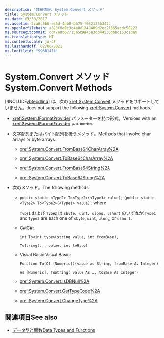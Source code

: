 ```yaml
---
description: '詳細情報: System.Convert メソッド'
title: System.Convert メソッド
ms.date: 03/30/2017
ms.assetid: 3ca6c5b6-ea5d-4ab0-b675-f082135b342c
ms.openlocfilehash: a323f8d0c3c4a8d1248409d2ec27565acdc58222
ms.sourcegitcommit: ddf7edb67715a5b9a45e3dd44536dabc153c1de0
ms.translationtype: HT
ms.contentlocale: ja-JP
ms.lasthandoff: 02/06/2021
ms.locfileid: "99681410"
---
```

# <a name="systemconvert-methods"></a><span data-ttu-id="d7444-103">System.Convert メソッド</span><span class="sxs-lookup"><span data-stu-id="d7444-103">System.Convert Methods</span></span>

[!INCLUDE[vbtecdlinq](../../../../../../includes/vbtecdlinq-md.md)] <span data-ttu-id="d7444-104">は、次の <xref:System.Convert> メソッドをサポートしていません。</span><span class="sxs-lookup"><span data-stu-id="d7444-104">does not support the following <xref:System.Convert> methods.</span></span>

- <span data-ttu-id="d7444-105"><xref:System.IFormatProvider> パラメーターを持つ形式。</span><span class="sxs-lookup"><span data-stu-id="d7444-105">Versions with an <xref:System.IFormatProvider> parameter.</span></span>

- <span data-ttu-id="d7444-106">文字配列またはバイト配列を扱うメソッド。</span><span class="sxs-lookup"><span data-stu-id="d7444-106">Methods that involve char arrays or byte arrays:</span></span>

  - <xref:System.Convert.FromBase64CharArray%2A>

  - <xref:System.Convert.ToBase64CharArray%2A>

  - <xref:System.Convert.FromBase64String%2A>

  - <xref:System.Convert.ToBase64String%2A>

- <span data-ttu-id="d7444-107">次のメソッド。</span><span class="sxs-lookup"><span data-stu-id="d7444-107">The following methods:</span></span>

  - <span data-ttu-id="d7444-108">`public static <Type2> To<Type2>(<Type1> value);` (</span><span class="sxs-lookup"><span data-stu-id="d7444-108">`public static <Type2> To<Type2>(<Type1> value);` where</span></span>

    <span data-ttu-id="d7444-109">`Type1` および `Type2` は `sbyte`、`uint`、`ulong`、`ushort` のいずれか)</span><span class="sxs-lookup"><span data-stu-id="d7444-109">`Type1` and `Type2` are each one of `sbyte`, `uint`, `ulong`, or `ushort`.</span></span>

  - <span data-ttu-id="d7444-110">C#:</span><span class="sxs-lookup"><span data-stu-id="d7444-110">C#:</span></span>

    `int To<int type>(string value, int fromBase),`

    `ToString(... value, int toBase)`

  - <span data-ttu-id="d7444-111">Visual Basic:</span><span class="sxs-lookup"><span data-stu-id="d7444-111">Visual Basic:</span></span>

    `Function To(Of [Numeric])(value as String, fromBase As Integer)`

    `As [Numeric], ToString( value As …, toBase As Integer)`

  - <xref:System.Convert.IsDBNull%2A>

  - <xref:System.Convert.GetTypeCode%2A>

  - <xref:System.Convert.ChangeType%2A>

## <a name="see-also"></a><span data-ttu-id="d7444-112">関連項目</span><span class="sxs-lookup"><span data-stu-id="d7444-112">See also</span></span>

- [<span data-ttu-id="d7444-113">データ型と関数</span><span class="sxs-lookup"><span data-stu-id="d7444-113">Data Types and Functions</span></span>](data-types-and-functions.md)
